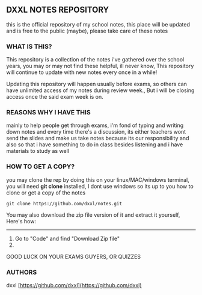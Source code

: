 ## DXXL NOTES REPOSITORY
this is the official repository of my school notes, this place will be updated and is free to the public (maybe), please take care of these notes

### WHAT IS THIS?
This repository is a collection of the notes i've gathered over the school years, you may or may not find these helpful, ill never know, This repository will continue to update with new notes every once in a while!

Updating this repository will happen usually before exams, so others can have unlimited access of my notes during review week., But i will be closing access once the said exam week is on.

### REASONS WHY I HAVE THIS
mainly to help people get through exams, i'm fond of typing and writing down notes and every time there's a discussion, its either teachers wont send the slides and make us take notes because its our responsibility and also so that i have something to do in class besides listening and i have materials to study as well

### HOW TO GET A COPY?
you may clone the rep by doing this on your linux/MAC/windows terminal, you will need **git clone** installed, I dont use windows so its up to you how to clone or get a copy of the notes

```
git clone https://github.com/dxxl/notes.git
```

You may also download the zip file version of it and extract it yourself, Here's how:

---

1. Go to "Code" and find "Download Zip file"
2.

GOOD LUCK ON YOUR EXAMS GUYERS, OR QUIZZES
### AUTHORS
dxxl [https://github.com/dxxl](https://github.com/dxxl)

